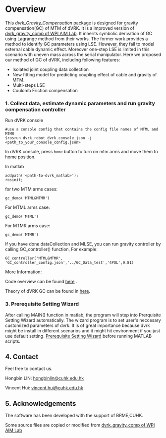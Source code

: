 # Overview
This _dvrk_Gravity_Compensation_ package is designed for gravity compensation(GC) of MTM of dVRK. It is a improved version of [dvrk_gravity_comp
 of WPI AIM Lab](https://github.com/WPI-AIM/dvrk_gravity_comp/). It inherits symbolic derivation of GC using Lagrange method from their works. The former work provides a method to identify GC parameters using LSE. However, they fail to model external cable dynamic effect. Moreover one-step LSE is limited in this scenario with uneven mass across the serial manipulator. Here we proposed our method of GC of dVRK, including following features:

* Isolated joint coupling data collection
* New fitting model for predicting coupling effect of cable and gravity of MTM.
* Multi-steps LSE
* Coulomb Friction compensation

### 1. Collect data, estimate dynamic parameters and run gravity compensation controller
Run dVRK console
```
#use a console config that contains the config file names of MTML and MTMR
$rosrun dvrk_robot dvrk_console_json -j <path_to_your_console_config.json>
```
In dVRK console, press `home` button to turn on mtm arms and move them to home position.

In matlab 
```
addpath('<path-to-dvrk_matlab>');
rosinit;
```
for two MTM arms cases:
```
gc_demo('MTML&MTMR')
```

For MTML arms case:
```
gc_demo('MTML')
```

For MTMR arms case:
```
gc_demo('MTMR')
```

If you have done dataCollection and MLSE, you can run gravity controller by calling GC_controller() function, For example:
```
GC_controller('MTML&MTMR', 'GC_controller_config.json','../GC_Data_test','4POL',9.81)
```

More Information:

Code overview can be found [here](https://github.com/CUHK-BRME/dvrk-ros-1/wiki/Code-Overview) .

Theory of dVRK GC can be found in [here](https://github.com/CUHK-BRME/dvrk-ros-1/wiki/GC-Procedure).

### 3. Prerequisite Setting Wizard

After calling MAIN() function in matlab, the program will step into Prerquisite Setting Wizard automatically. The wizard program is to set user's neccesary customized parameters of dvrk. It is of great importance because dvrk might be install in different scenarios and it might hit environment if you just use default setting. [Prerequisite Setting Wizard](https://github.com/CUHK-BRME/dvrk_Gravity_Compensation/wiki/Prerequisite-Setting) before running MATLAB scripts.

## 4. Contact
Feel free to contact us.  

Hongbin LIN:  [hongbinlin@cuhk.edu.hk](hongbinlin@cuhk.edu.hk)

Vincent Hui: [vincent.hui@cuhk.edu.hk](vincent.hui@cuhk.edu.hk) 

## 5. Acknowledgements
The software has been developed with the support of BRME,CUHK.

Some source files are copied or modified from [dvrk_gravity_comp
 of WPI AIM Lab](https://github.com/WPI-AIM/dvrk_gravity_comp/tree/master/Final_Submission/MATLAB%20code)
